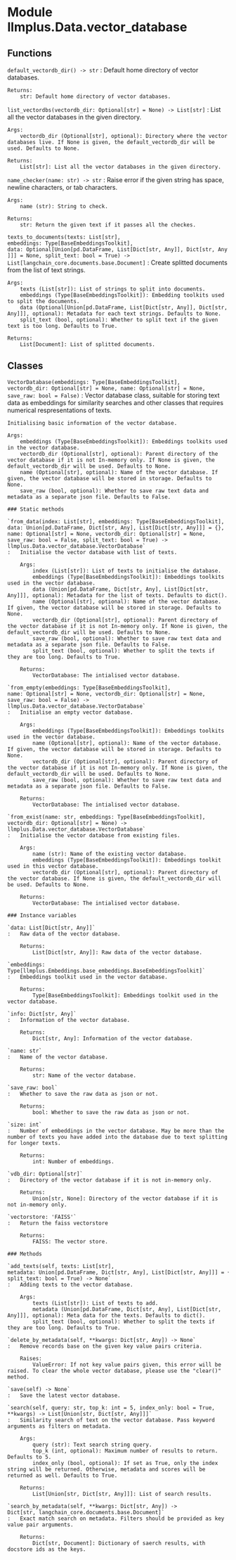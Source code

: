 Module llmplus.Data.vector_database
===================================

Functions
---------

    
`default_vectordb_dir() ‑> str`
:   Default home directory of vector databases.
    
    Returns:
        str: Default home directory of vector databases.

    
`list_vectordbs(vectordb_dir: Optional[str] = None) ‑> List[str]`
:   List all the vector databases in the given directory.
    
    Args:
        vectordb_dir (Optional[str], optional): Directory where the vector databases live. If None is given, the default_vectordb_dir will be used. Defaults to None.
    
    Returns:
        List[str]: List all the vector databases in the given directory.

    
`name_checker(name: str) ‑> str`
:   Raise error if the given string has space, newline characters, or tab characters.
    
    Args:
        name (str): String to check.
    
    Returns:
        str: Return the given text if it passes all the checkes.

    
`texts_to_documents(texts: List[str], embeddings: Type[BaseEmbeddingsToolkit], data: Optional[Union[pd.DataFrame, List[Dict[str, Any]], Dict[str, Any]]] = None, split_text: bool = True) ‑> List[langchain_core.documents.base.Document]`
:   Create splitted documents from the list of text strings.
    
    Args:
        texts (List[str]): List of strings to split into documents.
        embeddings (Type[BaseEmbeddingsToolkit]): Embedding toolkits used to split the documents.
        data (Optional[Union[pd.DataFrame, List[Dict[str, Any]], Dict[str, Any]]], optional): Metadata for each text strings. Defaults to None.
        split_text (bool, optional): Whether to split text if the given text is too long. Defaults to True.
    
    Returns:
        List[Document]: List of splitted documents.

Classes
-------

`VectorDatabase(embeddings: Type[BaseEmbeddingsToolkit], vectordb_dir: Optional[str] = None, name: Optional[str] = None, save_raw: bool = False)`
:   Vector database class, suitable for storing text data as embeddings for similarity searches and other classes that requires numerical respresentations of texts.
        
    
    Initialising basic information of the vector database.
    
    Args:
        embeddings (Type[BaseEmbeddingsToolkit]): Embeddings toolkits used in the vector database.
        vectordb_dir (Optional[str], optional): Parent directory of the vector database if it is not In-memory only. If None is given, the default_vectordb_dir will be used. Defaults to None.
        name (Optional[str], optional): Name of the vector database. If given, the vector database will be stored in storage. Defaults to None.
        save_raw (bool, optional): Whether to save raw text data and metadata as a separate json file. Defaults to False.

    ### Static methods

    `from_data(index: List[str], embeddings: Type[BaseEmbeddingsToolkit], data: Union[pd.DataFrame, Dict[str, Any], List[Dict[str, Any]]] = {}, name: Optional[str] = None, vectordb_dir: Optional[str] = None, save_raw: bool = False, split_text: bool = True) ‑> llmplus.Data.vector_database.VectorDatabase`
    :   Initialise the vector database with list of texts.
        
        Args:
            index (List[str]): List of texts to initialise the database.
            embeddings (Type[BaseEmbeddingsToolkit]): Embeddings toolkits used in the vector database.
            data (Union[pd.DataFrame, Dict[str, Any], List[Dict[str, Any]]], optional): Metadata for the list of texts. Defaults to dict().
            name (Optional[str], optional): Name of the vector database. If given, the vector database will be stored in storage. Defaults to None.
            vectordb_dir (Optional[str], optional): Parent directory of the vector database if it is not In-memory only. If None is given, the default_vectordb_dir will be used. Defaults to None.
            save_raw (bool, optional): Whether to save raw text data and metadata as a separate json file. Defaults to False.
            split_text (bool, optional): Whether to split the texts if they are too long. Defaults to True.
        
        Returns:
            VectorDatabase: The intialised vector database.

    `from_empty(embeddings: Type[BaseEmbeddingsToolkit], name: Optional[str] = None, vectordb_dir: Optional[str] = None, save_raw: bool = False) ‑> llmplus.Data.vector_database.VectorDatabase`
    :   Initialise an empty vector database.
        
        Args:
            embeddings (Type[BaseEmbeddingsToolkit]): Embeddings toolkits used in the vector database.
            name (Optional[str], optional): Name of the vector database. If given, the vector database will be stored in storage. Defaults to None.
            vectordb_dir (Optional[str], optional): Parent directory of the vector database if it is not In-memory only. If None is given, the default_vectordb_dir will be used. Defaults to None.
            save_raw (bool, optional): Whether to save raw text data and metadata as a separate json file. Defaults to False.
        
        Returns:
            VectorDatabase: The intialised vector database.

    `from_exist(name: str, embeddings: Type[BaseEmbeddingsToolkit], vectordb_dir: Optional[str] = None) ‑> llmplus.Data.vector_database.VectorDatabase`
    :   Initialise the vector database from existing files.
        
        Args:
            name (str): Name of the existing vector database.
            embeddings (Type[BaseEmbeddingsToolkit]): Embeddings toolkit used in this vector database.
            vectordb_dir (Optional[str], optional): Parent directory of the vector database. If None is given, the default_vectordb_dir will be used. Defaults to None.
        
        Returns:
            VectorDatabase: The intialised vector database.

    ### Instance variables

    `data: List[Dict[str, Any]]`
    :   Raw data of the vector database.
        
        Returns:
            List[Dict[str, Any]]: Raw data of the vector database.

    `embeddings: Type[llmplus.Embeddings.base_embeddings.BaseEmbeddingsToolkit]`
    :   Embeddings toolkit used in the vector database.
        
        Returns:
            Type[BaseEmbeddingsToolkit]: Embeddings toolkit used in the vector database.

    `info: Dict[str, Any]`
    :   Information of the vector database.
        
        Returns:
            Dict[str, Any]: Information of the vector database.

    `name: str`
    :   Name of the vector database.
        
        Returns:
            str: Name of the vector database.

    `save_raw: bool`
    :   Whether to save the raw data as json or not.
        
        Returns:
            bool: Whether to save the raw data as json or not.

    `size: int`
    :   Number of embeddings in the vector database. May be more than the number of texts you have added into the database due to text splitting for longer texts.
        
        Returns:
            int: Number of embeddings.

    `vdb_dir: Optional[str]`
    :   Directory of the vector database if it is not in-memory only.
        
        Returns:
            Union[str, None]: Directory of the vector database if it is not in-memory only.

    `vectorstore: 'FAISS'`
    :   Return the faiss vectorstore
        
        Returns:
            FAISS: The vector store.

    ### Methods

    `add_texts(self, texts: List[str], metadata: Union[pd.DataFrame, Dict[str, Any], List[Dict[str, Any]]] = {}, split_text: bool = True) ‑> None`
    :   Adding texts to the vector database.
        
        Args:
            texts (List[str]): List of texts to add.
            metadata (Union[pd.DataFrame, Dict[str, Any], List[Dict[str, Any]]], optional): Meta data for the texts. Defaults to dict().
            split_text (bool, optional): Whether to split the texts if they are too long. Defaults to True.

    `delete_by_metadata(self, **kwargs: Dict[str, Any]) ‑> None`
    :   Remove records base on the given key value pairs criteria.
        
        Raises:
            ValueError: If not key value pairs given, this error will be raised. To clear the whole vector database, please use the "clear()" method.

    `save(self) ‑> None`
    :   Save the latest vector database.

    `search(self, query: str, top_k: int = 5, index_only: bool = True, **kwargs) ‑> List[Union[str, Dict[str, Any]]]`
    :   Similarity search of text on the vector database. Pass keyword arguments as filters on metadata.
        
        Args:
            query (str): Text search string query.
            top_k (int, optional): Maximum number of results to return. Defaults to 5.
            index_only (bool, optional): If set as True, only the index string will be returned. Otherwise, metadata and scores will be returned as well. Defaults to True.
        
        Returns:
            List[Union[str, Dict[str, Any]]]: List of search results.

    `search_by_metadata(self, **kwargs: Dict[str, Any]) ‑> Dict[str, langchain_core.documents.base.Document]`
    :   Exact match search on metadata. Filters should be provided as key value pair arguments.
        
        Returns:
            Dict[str, Document]: Dictionary of saerch results, with docstore ids as the keys.